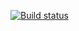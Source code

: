 [![Build status](https://ci.appveyor.com/api/projects/status/186jfsipeewltfnj?svg=true)](https://ci.appveyor.com/project/tarapiygin/ahj-env)
